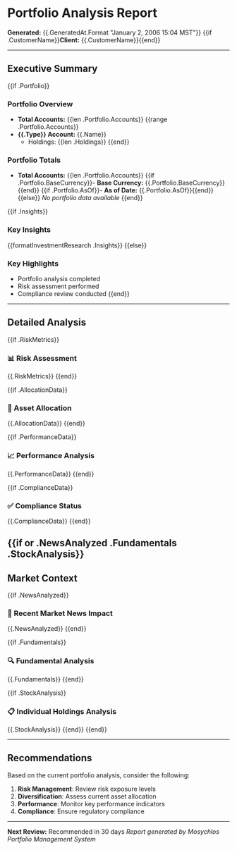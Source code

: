 # Portfolio Analysis Report

**Generated:** {{.GeneratedAt.Format "January 2, 2006 15:04 MST"}}
{{if .CustomerName}}**Client:** {{.CustomerName}}{{end}}

---

## Executive Summary

{{if .Portfolio}}

### Portfolio Overview

- **Total Accounts:** {{len .Portfolio.Accounts}}
  {{range .Portfolio.Accounts}}
- **{{.Type}} Account:** {{.Name}}
  - Holdings: {{len .Holdings}}
    {{end}}

### Portfolio Totals

- **Total Accounts:** {{len .Portfolio.Accounts}}
  {{if .Portfolio.BaseCurrency}}- **Base Currency:** {{.Portfolio.BaseCurrency}}{{end}}
  {{if .Portfolio.AsOf}}- **As of Date:** {{.Portfolio.AsOf}}{{end}}
  {{else}}
  _No portfolio data available_
  {{end}}

{{if .Insights}}

### Key Insights

{{formatInvestmentResearch .Insights}}
{{else}}

### Key Highlights

- Portfolio analysis completed
- Risk assessment performed
- Compliance review conducted
  {{end}}

---

## Detailed Analysis

{{if .RiskMetrics}}

### 📊 Risk Assessment

{{.RiskMetrics}}
{{end}}

{{if .AllocationData}}

### 🎯 Asset Allocation

{{.AllocationData}}
{{end}}

{{if .PerformanceData}}

### 📈 Performance Analysis

{{.PerformanceData}}
{{end}}

{{if .ComplianceData}}

### ✅ Compliance Status

{{.ComplianceData}}
{{end}}

## {{if or .NewsAnalyzed .Fundamentals .StockAnalysis}}

## Market Context

{{if .NewsAnalyzed}}

### 📰 Recent Market News Impact

{{.NewsAnalyzed}}
{{end}}

{{if .Fundamentals}}

### 🔍 Fundamental Analysis

{{.Fundamentals}}
{{end}}

{{if .StockAnalysis}}

### 📋 Individual Holdings Analysis

{{.StockAnalysis}}
{{end}}
{{end}}

---

## Recommendations

Based on the current portfolio analysis, consider the following:

1. **Risk Management**: Review risk exposure levels
2. **Diversification**: Assess current asset allocation
3. **Performance**: Monitor key performance indicators
4. **Compliance**: Ensure regulatory compliance

---

**Next Review:** Recommended in 30 days
_Report generated by Mosychlos Portfolio Management System_

